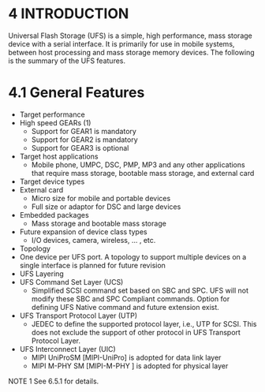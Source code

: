 4 INTRODUCTION
======

Universal Flash Storage (UFS) is a simple, high performance, mass storage device with a serial interface. It is primarily for use in mobile systems, between host processing and mass storage memory devices. The following is the summary of the UFS features.

# 4.1 General Features
* Target performance
 * High speed GEARs (1)
   * Support for GEAR1 is mandatory
   * Support for GEAR2 is mandatory
   * Support for GEAR3 is optional
* Target host applications
  * Mobile phone, UMPC, DSC, PMP, MP3 and any other applications that require mass storage, bootable mass storage, and external card
* Target device types
 * External card
   * Micro size for mobile and portable devices
   * Full size or adaptor for DSC and large devices
 * Embedded packages
   * Mass storage and bootable mass storage
 * Future expansion of device class types
   * I/O devices, camera, wireless, … , etc.
* Topology
 * One device per UFS port. A topology to support multiple devices on a single interface is planned for future revision
* UFS Layering
 * UFS Command Set Layer (UCS)
   * Simplified SCSI command set based on SBC and SPC. UFS will not modify these SBC and SPC Compliant commands. Option for defining UFS Native command and future extension exist.
 * UFS Transport Protocol Layer (UTP)
   * JEDEC to define the supported protocol layer, i.e., UTP for SCSI. This does not exclude the support of other protocol in UFS Transport Protocol Layer.
 * UFS Interconnect Layer (UIC)
   * MIPI UniProSM [MIPI-UniPro] is adopted for data link layer
   * MIPI M-PHY SM [MIPI-M-PHY ] is adopted for physical layer  

NOTE 1 See 6.5.1 for details.